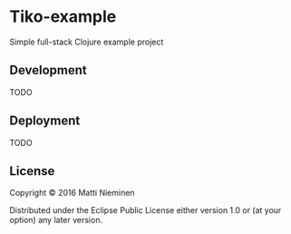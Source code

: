 # Tiko-example

Simple full-stack Clojure example project

## Development

TODO

## Deployment

TODO

## License

Copyright © 2016 Matti Nieminen

Distributed under the Eclipse Public License either version 1.0 or (at
your option) any later version.
